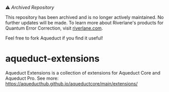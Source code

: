 ⚠️ *Archived Repository*


This repository has been archived and is no longer actively maintained. No further updates will be made. To learn more about Riverlane's products for Quantum Error Correction, visit [riverlane.com](https://www.riverlane.com/).

Feel free to fork Aqueduct if you find it useful!

# aqueduct-extensions
Aqueduct Extensions is a collection of extensions for Aqueduct Core and Aqueduct Pro. See more: https://aqueducthub.github.io/aqueductcore/main/extensions/
